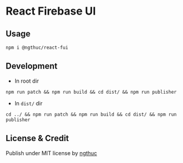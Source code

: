 # React Firebase UI

## Usage
```
npm i @ngthuc/react-fui
```

## Development
* In root dir
```
npm run patch && npm run build && cd dist/ && npm run publisher
```

* In `dist/` dir
```
cd ../ && npm run patch && npm run build && cd dist/ && npm run publisher
```

## License & Credit
Publish under MIT license by [ngthuc](https://ngthuc.com)
